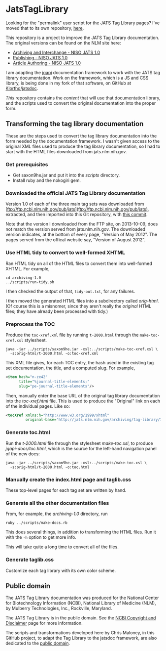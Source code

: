 ﻿JatsTagLibrary
==============

Looking for the "permalink" user script for the JATS Tag Library pages?  I've moved
that to its own repository, [here](https://github.com/Klortho/TagLibPermalink).

This repository is a project to improve the JATS
Tag Library documentation.  The original versions can be found on the NLM site here:

  * [Archiving and Interchange - NISO JATS
    1.0](http://jats.nlm.nih.gov/archiving/tag-library/1.0/)
  * [Publishing - NISO JATS 1.0](http://jats.nlm.nih.gov/publishing/tag-library/1.0/)
  * [Article Authoring - NISO JATS
    1.0](http://jats.nlm.nih.gov/articleauthoring/tag-library/1.0/)

I am adapting the [jqapi](http://jqapi.com/) documentation framework to work with
the JATS tag library documentation.  Work on the framework, which is a JS and CSS library,
is being done in my fork of that software, on GitHub at
[Klortho/jatsdoc](https://github.com/Klortho/jatsdoc).

*This* repository contains the *content* that will use that documentation library,
and the scripts used to convert the original documentation into the proper form.




Transforming the tag library documentation
------------------------------------------

These are the steps used to convert the tag library documentation into the form
needed by the documentation framework.  I wasn't given access to the original
XML files used to produce the tag library documentation, so I had to start with
the HTML files downloaded from jats.nlm.nih.gov.

### Get prerequisites

* Get saxon9he.jar and put it into the *scripts* directory.
* Install ruby and the nokogiri gem.

### Downloaded the official JATS Tag Library documentation

Version 1.0 of each of the three main tag sets was downloaded from
[ftp://ftp.ncbi.nlm.nih.gov/pub/jats](ftp://ftp.ncbi.nlm.nih.gov/pub/jats),
extracted, and then imported into this Git repository, with
[this commit](https://github.com/Klortho/JatsTagLibrary/commit/ba87a7309da8f3350a7128a52320183f4c5b177d).

Note that the version I downloaded from the FTP site, on 2013-10-09, does not match the version
served from jats.nlm.nih.gov.  The downloaded version indicates, at the bottom of every page,
"Version of May 2012".  The pages served from the offical website say, "Version of August 2012".

### Use HTML tidy to convert to well-formed XHTML

Ran HTML tidy on all of the HTML files to convert them into well-formed XHTML. For
example,

```
cd archiving-1.0
../scripts/run-tidy.sh
```

I then checked the output of that, `tidy-out.txt`, for any failures.

I then moved the generated HTML files into a subdirectory called *orig-html*.
(Of course this is a misnomer, since they aren't really the *original* HTML files;
they have already been processed with tidy.)


### Preprocess the TOC

Produce the `toc-xref.xml` file by running `t-2000.html` through the `make-toc-xref.xsl`
stylesheet.

```
java -jar ../scripts/saxon9he.jar -xsl:../scripts/make-toc-xref.xsl \
  -s:orig-html/t-2000.html -o:toc-xref.xml
```

This XML file gives, for each TOC entry, the hash used in the existing
tag set documentation, the title, and a computed slug.  For example,

```xml
<item hash="n-ze42"
      title="%journal-title-elements;"
      slug="pe-journal-title-elements"/>
```

Then, manually enter the base URL of the original tag library documentation into
the *toc-xref.html* file.  This is used to produce the "Original" link on each of the
individual pages.  Like so:

```xml
<tocXref xmlns:h="http://www.w3.org/1999/xhtml"
         original-base='http://jats.nlm.nih.gov/archiving/tag-library/1.0/'>
```


### Generate toc.html

Run the *t-2000.html* file through the stylesheet *make-toc.xsl*, to produce *jqapi-docs/toc.html*,
which is the source for the left-hand navigation panel of the new docs:

```
java -jar ../scripts/saxon9he.jar -xsl:../scripts/make-toc.xsl \
  -s:orig-html/t-2000.html -o:toc.html
```

### Manually create the index.html page and taglib.css

These top-level pages for each tag set are written by hand.


### Generate all the other documentation files

From, for example, the *archiving-1.0* directory, run

```
ruby ../scripts/make-docs.rb
```

This does several things, in addition to transforming the HTML files.  Run
it with the `-h` option to get more info.

This will take quite a long time to convert all of the files.


### Generate taglib.css

Customize each tag library with its own color scheme.



Public domain
-------------

The JATS Tag Library documentation was produced for the National Center for
Biotechnology Information (NCBI), National Library of Medicine (NLM), by
Mulberry Technologies, Inc., Rockville, Maryland.

The JATS Tag Library is in the public domain. See the [NCBI Copyright and
Disclaimer](http://www.ncbi.nlm.nih.gov/About/disclaimer.html) page for more
information.

The scripts and transformations developed here by Chris Maloney, in this GitHub
project, to adapt the Tag Library to the jatsdoc framework, are also dedicated
to the [public domain](http://creativecommons.org/publicdomain/zero/1.0/).